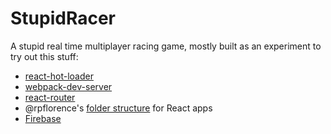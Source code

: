 # StupidRacer

A stupid real time multiplayer racing game, mostly built as an experiment to try out this stuff:

- [react-hot-loader](http://gaearon.github.io/react-hot-loader)
- [webpack-dev-server](http://webpack.github.io/docs/webpack-dev-server.html)
- [react-router](https://github.com/rackt/react-router)
- @rpflorence's [folder structure](https://gist.github.com/rpflorence/daafb1e3cb8ad740b346) for React apps
- [Firebase](https://www.firebase.com/)
